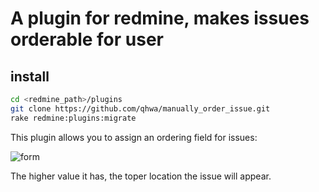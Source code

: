 # A plugin for redmine, makes issues orderable for user

## install

~~~sh
cd <redmine_path>/plugins
git clone https://github.com/qhwa/manually_order_issue.git
rake redmine:plugins:migrate
~~~

This plugin allows you to assign an ordering field for issues:

![form](http://gtms02.alicdn.com/tps/i2/T1A1GLFzdbXXXsAinc-559-429.jpg)

The higher value it has, the toper location the issue will appear.
